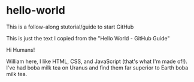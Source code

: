 # hello-world
This is a follow-along stutorial/guide to start GitHub

This is just the text I copied from the "Hello World - GitHub Guide"

Hi Humans!

William here, I like HTML, CSS, and JavaScript (that's what I'm made of!).
I've had boba milk tea on Uranus and find them far superior to Earth boba milk tea.
